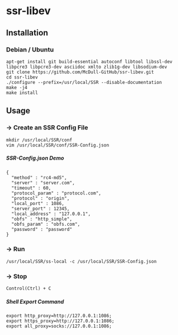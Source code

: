 # ssr-libev

## Installation

### Debian / Ubuntu

```
apt-get install git build-essential autoconf libtool libssl-dev  libpcre3 libpcre3-dev asciidoc xmlto zlib1g-dev libsodium-dev
git clone https://github.com/McDull-GitHub/ssr-libev.git
cd ssr-libev
./configure --prefix=/usr/local/SSR --disable-documentation
make -j4
make install
```

## Usage

### -> Create an SSR Config File
```
mkdir /usr/local/SSR/conf
vim /usr/local/SSR/conf/SSR-Config.json
```

##### SSR-Config.json Demo
```
{
  "method" : "rc4-md5",
  "server" : "server.com",
  "timeout" : 60,
  "protocol_param" : "protocol.com",
  "protocol" : "origin",
  "local_port" : 1086,
  "server_port" : 12345,
  "local_address" : "127.0.0.1",
  "obfs" : "http_simple",
  "obfs_param" : "obfs.com",
  "password" : "password"
}
```

### -> Run
```
/usr/local/SSR/ss-local -c /usr/local/SSR/SSR-Config.json
```
### -> Stop

```
Control(Ctrl) + C
```

##### Shell Export Command

```
export http_proxy=http://127.0.0.1:1086;
export https_proxy=http://127.0.0.1:1086;
export all_proxy=socks://127.0.0.1:1086;
```
